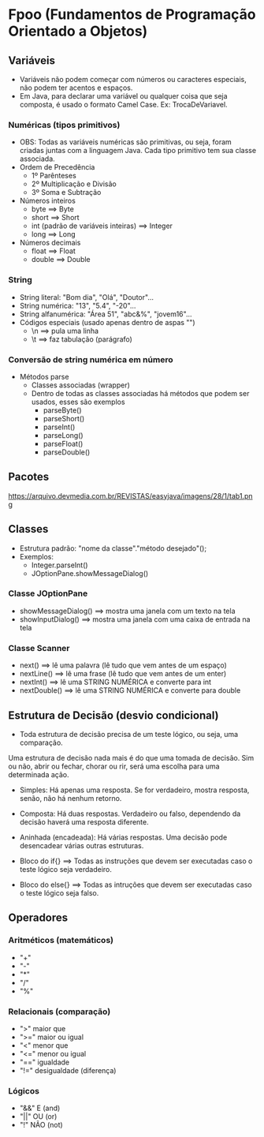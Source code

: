 # Fpoo (Fundamentos de Programação Orientado a Objetos)

## Variáveis
* Variáveis não podem começar com números ou caracteres especiais, não podem ter acentos e espaços.
* Em Java, para declarar uma variável ou qualquer coisa que seja composta, é usado o formato Camel Case. Ex: TrocaDeVariavel.
### Numéricas (tipos primitivos)
* OBS: Todas as variáveis numéricas são primitivas, ou seja, foram criadas juntas com a linguagem Java. Cada tipo primitivo tem sua classe associada.
* Ordem de Precedência
    * 1º Parênteses
    * 2º Multiplicação e Divisão
    * 3º Soma e Subtração
* Números inteiros
    * byte ==> Byte
    * short ==> Short
    * int (padrão de variáveis inteiras) ==> Integer
    * long ==> Long
* Números decimais
    * float ==> Float
    * double ==> Double
### String
* String literal: "Bom dia", "Olá", "Doutor"...
* String numérica: "13", "5.4", "-20"...
* String alfanumérica: "Área 51", "abc&%", "jovem16"...
* Códigos especiais (usado apenas dentro de aspas "")
    * \n ==> pula uma linha
    * \t ==> faz tabulação (parágrafo)
### Conversão de string numérica em número
* Métodos parse
    * Classes associadas (wrapper)
    * Dentro de todas as classes associadas há métodos que podem ser usados, esses são exemplos
        * parseByte()
        * parseShort()
        * parseInt()
        * parseLong()
        * parseFloat()
        * parseDouble()

## Pacotes
https://arquivo.devmedia.com.br/REVISTAS/easyjava/imagens/28/1/tab1.png

## Classes
* Estrutura padrão: "nome da classe"."método desejado"();
* Exemplos:
    * Integer.parseInt()
    * JOptionPane.showMessageDialog()
### Classe JOptionPane
* showMessageDialog() ==> mostra uma janela com um texto na tela
* showInputDialog() ==> mostra uma janela com uma caixa de entrada na tela
### Classe Scanner
* next() ==> lê uma palavra (lê tudo que vem antes de um espaço)
* nextLine() ==> lê uma frase (lê tudo que vem antes de um enter)
* nextInt() ==> lê uma STRING NUMÉRICA e converte para int
* nextDouble() ==> lê uma STRING NUMÉRICA e converte para double

## Estrutura de Decisão (desvio condicional)
* Toda estrutura de decisão precisa de um teste lógico, ou seja, uma comparação.

Uma estrutura de decisão nada mais é do que uma tomada de decisão. Sim ou não, abrir ou fechar, chorar ou rir, será uma escolha para uma determinada ação.

* Simples: Há apenas uma resposta. Se for verdadeiro, mostra resposta, senão, não há nenhum retorno.
* Composta: Há duas respostas. Verdadeiro ou falso, dependendo da decisão haverá uma resposta diferente.
* Aninhada (encadeada): Há várias respostas. Uma decisão pode desencadear várias outras estruturas.

* Bloco do if{}  ==> Todas as instruções que devem ser executadas caso o teste lógico seja verdadeiro.
* Bloco do else{} ==> Todas as intruções que devem ser executadas caso o teste lógico seja falso.

## Operadores
### Aritméticos (matemáticos)
* "+"
* "-"
* "*"
* "/"
* "%"
### Relacionais (comparação)
* ">" maior que
* ">=" maior ou igual
* "<" menor que
* "<=" menor ou igual
* "==" igualdade
* "!=" desigualdade (diferença)
### Lógicos
* "&&" E (and)
* "||" OU (or)
* "!" NÃO (not)